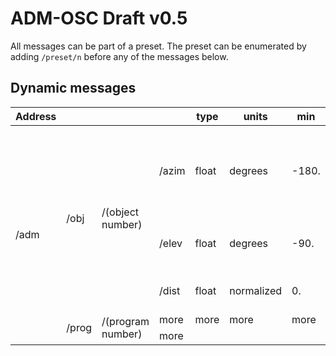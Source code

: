 # ADM-OSC Draft v0.5
All messages can be part of a preset. The preset can be enumerated by adding `/preset/n` before any of the messages below.

## Dynamic messages

<table>
    <thead>
        <tr>
            <th>Address</th>
            <th></th>
            <th></th>
            <th></th>
            <th>type</th>
            <th>units</th>
            <th>min</th>
            <th>max</th>
            <th width="400px">description</th>
            <th width="300px">example</th>
        </tr>
    </thead>
    <tbody>
        <tr>
            <td rowspan=8>/adm</td>
            <td rowspan=3>/obj</td>
            <td rowspan=3>/(object number)</td>
            <td>/azim</td>
            <td>float</td>
            <td>degrees</td>
            <td>-180.</td>
            <td>180.</td>
            <td>azimuth “theta” of sound location. -90 is on the Right, 0 is in front.</td>
            <td>/adm/obj/4/azim -22.5</td>
        </tr>
        <tr>
            <td>/elev</td>
            <td>float</td>
            <td>degrees</td>
            <td>-90.</td>
            <td>90.</td>
            <td>elevation “phi” of sound location</td>
            <td>/adm/obj/4/elev 12.7</td>
        </tr>
        <tr>
            <td>/dist</td>
            <td>float</td>
            <td>normalized</td>
            <td>0.</td>
            <td>1.</td>
            <td>distance “r” from origin</td>
            <td>/adm/obj/4/dist 0.9</td>
        </tr>
        <tr>
            <td rowspan=2>/prog</td>
            <td rowspan=2>/(program number)</td>
            <td>more</td>
            <td>more</td>
            <td>more</td>
            <td>more</td>
        </tr>
        <tr>
            <td>more</td>
        </tr>
    </tbody>
</table>
